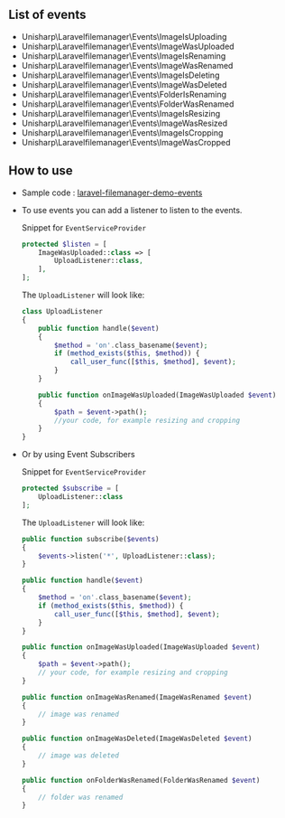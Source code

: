 ## List of events
 * Unisharp\Laravelfilemanager\Events\ImageIsUploading
 * Unisharp\Laravelfilemanager\Events\ImageWasUploaded
 * Unisharp\Laravelfilemanager\Events\ImageIsRenaming
 * Unisharp\Laravelfilemanager\Events\ImageWasRenamed
 * Unisharp\Laravelfilemanager\Events\ImageIsDeleting
 * Unisharp\Laravelfilemanager\Events\ImageWasDeleted
 * Unisharp\Laravelfilemanager\Events\FolderIsRenaming
 * Unisharp\Laravelfilemanager\Events\FolderWasRenamed
 * Unisharp\Laravelfilemanager\Events\ImageIsResizing
 * Unisharp\Laravelfilemanager\Events\ImageWasResized
 * Unisharp\Laravelfilemanager\Events\ImageIsCropping
 * Unisharp\Laravelfilemanager\Events\ImageWasCropped


## How to use
 * Sample code : [laravel-filemanager-demo-events](https://github.com/Samsquid/laravel-filemanager-demo-events)
 * To use events you can add a listener to listen to the events.

    Snippet for `EventServiceProvider`

    ```php
    protected $listen = [
        ImageWasUploaded::class => [
            UploadListener::class,
        ],
    ];
    ```

    The `UploadListener` will look like:

    ```php
    class UploadListener
    {
        public function handle($event)
        {
            $method = 'on'.class_basename($event);
            if (method_exists($this, $method)) {
                call_user_func([$this, $method], $event);
            }
        }

        public function onImageWasUploaded(ImageWasUploaded $event)
        {
            $path = $event->path();
            //your code, for example resizing and cropping
        }
    }
    ```

 * Or by using Event Subscribers

    Snippet for `EventServiceProvider`

    ```php
    protected $subscribe = [
        UploadListener::class
    ];
    ```

    The `UploadListener` will look like:

    ```php
    public function subscribe($events)
    {
        $events->listen('*', UploadListener::class);
    }

    public function handle($event)
    {
        $method = 'on'.class_basename($event);
        if (method_exists($this, $method)) {
            call_user_func([$this, $method], $event);
        }
    }

    public function onImageWasUploaded(ImageWasUploaded $event)
    {
        $path = $event->path();
        // your code, for example resizing and cropping
    }

    public function onImageWasRenamed(ImageWasRenamed $event)
    {
        // image was renamed
    }

    public function onImageWasDeleted(ImageWasDeleted $event)
    {
        // image was deleted
    }

    public function onFolderWasRenamed(FolderWasRenamed $event)
    {
        // folder was renamed
    }
    ```
